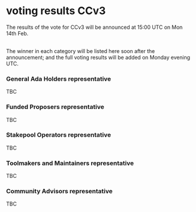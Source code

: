# voting results CCv3

The results of the vote for CCv3 will be announced at 15:00 UTC on Mon 14th Feb.

\
The winner in each category will be listed here soon after the announcement; and the full voting results will be added on Monday evening UTC.

### General Ada Holders representative

TBC

### Funded Proposers representative

TBC

### Stakepool Operators representative

TBC

### Toolmakers and Maintainers representative

TBC

### Community Advisors representative

TBC

### &#x20; 
